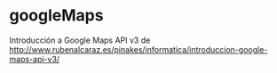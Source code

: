 # googleMaps
Introducción a Google Maps API v3 de http://www.rubenalcaraz.es/pinakes/informatica/introduccion-google-maps-api-v3/
